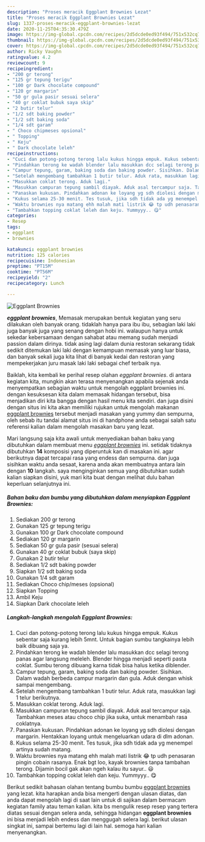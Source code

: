 ```yaml
---
description: "Proses meracik Eggplant Brownies Lezat"
title: "Proses meracik Eggplant Brownies Lezat"
slug: 1337-proses-meracik-eggplant-brownies-lezat
date: 2020-11-25T04:35:30.479Z
image: https://img-global.cpcdn.com/recipes/2d5dcde0ed93f494/751x532cq70/eggplant-brownies-foto-resep-utama.jpg
thumbnail: https://img-global.cpcdn.com/recipes/2d5dcde0ed93f494/751x532cq70/eggplant-brownies-foto-resep-utama.jpg
cover: https://img-global.cpcdn.com/recipes/2d5dcde0ed93f494/751x532cq70/eggplant-brownies-foto-resep-utama.jpg
author: Ricky Vaughn
ratingvalue: 4.2
reviewcount: 9
recipeingredient:
- "200 gr terong"
- "125 gr tepung terigu"
- "100 gr Dark chocolate compound"
- "120 gr margarin"
- "50 gr gula pasir sesuai selera"
- "40 gr coklat bubuk saya skip"
- "2 butir telur"
- "1/2 sdt baking powder"
- "1/2 sdt baking soda"
- "1/4 sdt garam"
- " Choco chipmeses opsional"
- " Topping"
- " Keju"
- " Dark chocolate leleh"
recipeinstructions:
- "Cuci dan potong-potong terong lalu kukus hingga empuk. Kukus sebentar saja kurang lebih 5mnt. Untuk bagian sumbu tangkainya lebih baik dibuang saja ya."
- "Pindahkan terong ke wadah blender lalu masukkan dcc selagi terong panas agar langsung meleleh. Blender hingga menjadi seperti pasta coklat. Sumbu terong dibuang karna tidak bisa halus ketika diblender."
- "Campur tepung, garam, baking soda dan baking powder. Sisihkan. Dalam wadah berbeda campur margarin dan gula. Aduk dengan whisk sampai mengembang."
- "Setelah mengembang tambahkan 1 butir telur. Aduk rata, masukkan lagi 1 telur berikutnya."
- "Masukkan coklat terong. Aduk lagi."
- "Masukkan campuran tepung sambil diayak. Aduk asal tercampur saja. Tambahkan meses atau choco chip jika suka, untuk menambah rasa coklatnya."
- "Panaskan kukusan. Pindahkan adonan ke loyang yg sdh diolesi dengan margarin. Hentakkan loyang untuk mengeluarkan udara di dlm adonan."
- "Kukus selama 25-30 menit. Tes tusuk, jika sdh tidak ada yg menempel artinya sudah matang."
- "Waktu brownies nya matang ehh malah mati listrik 😂 tp udh penasaran pingin cobain rasanya. Enak bgt loo, kayak brownies tanpa tambahan terong. Dijamin bocil gak akan ngeh kalau itu sayur.. 😃"
- "Tambahkan topping coklat leleh dan keju. Yummyyy.. 😋"
categories:
- Resep
tags:
- eggplant
- brownies

katakunci: eggplant brownies 
nutrition: 125 calories
recipecuisine: Indonesian
preptime: "PT15M"
cooktime: "PT56M"
recipeyield: "2"
recipecategory: Lunch

---
```



![Eggplant Brownies](https://img-global.cpcdn.com/recipes/2d5dcde0ed93f494/751x532cq70/eggplant-brownies-foto-resep-utama.jpg)

<b><i>eggplant brownies</i></b>, Memasak merupakan bentuk kegiatan yang seru dilakukan oleh banyak orang. tidaklah hanya para ibu ibu, sebagian laki laki juga banyak juga yang senang dengan hobi ini. walaupun hanya untuk sekedar kebersamaan dengan sahabat atau memang sudah menjadi passion dalam dirinya. tidak asing lagi dalam dunia restoran sekarang tidak sedikit ditemukan laki laki dengan kemampuan memasak yang luar biasa, dan banyak sekali juga kita lihat di banyak kedai dan restoran yang mempekerjakan juru masak laki laki sebagai chef terbaik nya.



Baiklah, kita kembali ke perihal resep olahan <i>eggplant brownies</i>. di antara kegiatan kita, mungkin akan terasa menyenangkan apabila sejenak anda menyempatkan sebagian waktu untuk mengolah eggplant brownies ini. dengan kesuksesan kita dalam memasak hidangan tersebut, bisa menjadikan diri kita bangga dengan hasil menu kita sendiri. dan juga disini dengan situs ini kita akan memiliki rujukan untuk mengolah makanan <u>eggplant brownies</u> tersebut menjadi masakan yang yummy dan sempurna, oleh sebab itu tandai alamat situs ini di handphone anda sebagai salah satu referensi kalian dalam mengolah masakan baru yang lezat.


Mari langsung saja kita awali untuk menyediakan bahan baku yang dibutuhkan dalam membuat menu <u><i>eggplant brownies</i></u> ini. setidak tidaknya dibutuhkan <b>14</b> komposisi yang diperuntuk kan di masakan ini. agar berikutnya dapat tercapai rasa yang endess dan sempurna. dan juga sisihkan waktu anda sesaat, karena anda akan membuatnya antara lain dengan <b>10</b> langkah. saya menginginkan semua yang dibutuhkan sudah kalian siapkan disini, yuk mari kita buat dengan melihat dulu bahan keperluan selanjutnya ini.

<!--inarticleads1-->

##### Bahan baku dan bumbu yang dibutuhkan dalam menyiapkan Eggplant Brownies:

1. Sediakan 200 gr terong
1. Gunakan 125 gr tepung terigu
1. Gunakan 100 gr Dark chocolate compound
1. Sediakan 120 gr margarin
1. Sediakan 50 gr gula pasir (sesuai selera)
1. Gunakan 40 gr coklat bubuk (saya skip)
1. Gunakan 2 butir telur
1. Sediakan 1/2 sdt baking powder
1. Siapkan 1/2 sdt baking soda
1. Gunakan 1/4 sdt garam
1. Sediakan  Choco chip/meses (opsional)
1. Siapkan  Topping
1. Ambil  Keju
1. Siapkan  Dark chocolate leleh




<!--inarticleads2-->

##### Langkah-langkah mengolah Eggplant Brownies:

1. Cuci dan potong-potong terong lalu kukus hingga empuk. Kukus sebentar saja kurang lebih 5mnt. Untuk bagian sumbu tangkainya lebih baik dibuang saja ya.
1. Pindahkan terong ke wadah blender lalu masukkan dcc selagi terong panas agar langsung meleleh. Blender hingga menjadi seperti pasta coklat. Sumbu terong dibuang karna tidak bisa halus ketika diblender.
1. Campur tepung, garam, baking soda dan baking powder. Sisihkan. Dalam wadah berbeda campur margarin dan gula. Aduk dengan whisk sampai mengembang.
1. Setelah mengembang tambahkan 1 butir telur. Aduk rata, masukkan lagi 1 telur berikutnya.
1. Masukkan coklat terong. Aduk lagi.
1. Masukkan campuran tepung sambil diayak. Aduk asal tercampur saja. Tambahkan meses atau choco chip jika suka, untuk menambah rasa coklatnya.
1. Panaskan kukusan. Pindahkan adonan ke loyang yg sdh diolesi dengan margarin. Hentakkan loyang untuk mengeluarkan udara di dlm adonan.
1. Kukus selama 25-30 menit. Tes tusuk, jika sdh tidak ada yg menempel artinya sudah matang.
1. Waktu brownies nya matang ehh malah mati listrik 😂 tp udh penasaran pingin cobain rasanya. Enak bgt loo, kayak brownies tanpa tambahan terong. Dijamin bocil gak akan ngeh kalau itu sayur.. 😃
1. Tambahkan topping coklat leleh dan keju. Yummyyy.. 😋




Berikut sedikit bahasan olahan tentang bumbu bumbu <u>eggplant brownies</u> yang lezat. kita harapkan anda bisa mengerti dengan ulasan diatas, dan anda dapat mengolah lagi di saat lain untuk di sajikan dalam bermacam kegiatan family atau teman kalian. kita bs mengulik resep resep yang tertera diatas sesuai dengan selera anda, sehingga hidangan <b>eggplant brownies</b> ini bisa menjadi lebih endess dan menggugah selera lagi. berikut ulasan singkat ini, sampai bertemu lagi di lain hal. semoga hari kalian menyenangkan.
